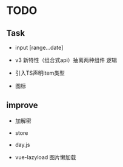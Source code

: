 <!--
 * @Date: 2022-07-23 22:55:46
 * @LastEditors: Mr.qin
 * @LastEditTime: 2022-08-11 09:48:44
 * @Description: 项目描述
-->
# TODO

## Task

- input
  [range...date]

- v3 新特性（组合式api）抽离两种组件 逻辑

- 引入TS声明item类型

- 图标

## improve

- 加解密

- store

- day.js

- vue-lazyload 图片懒加载
